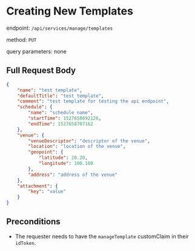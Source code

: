# Creating New Templates

endpoint: `/api/services/manage/templates`

method: `PUT`

query parameters: none

## Full Request Body

```json
{
	"name": "test template",
	"defaultTitle": "test template",
	"comment": "test template for testing the api endpoint",
	"schedule": {
		"name": "schedule name",
		"startTime": 1527658692126,
		"endTime": 1527658707162
	},
	"venue": {
		"venueDescriptor": "descriptor of the venue",
		"location": "location of the venue",
		"geopoint": {
			"latitude": 20.20,
			"longitude": 100.100
		},
		"address": "address of the venue"
	},
	"attachment": {
		"key": "value"
	}
}
```

## Preconditions

* The requester needs to have the `manageTemplate` customClaim in their `idToken`.
